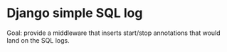 # Django simple SQL log

Goal: provide a middleware that inserts start/stop annotations that would
land on the SQL logs.

